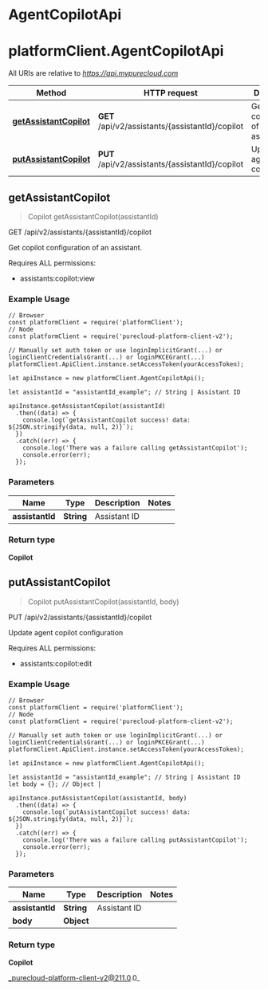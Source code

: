 # AgentCopilotApi

# platformClient.AgentCopilotApi

All URIs are relative to *https://api.mypurecloud.com*

| Method | HTTP request | Description |
| ------------- | ------------- | ------------- |
[**getAssistantCopilot**](AgentCopilotApi#getAssistantCopilot) | **GET** /api/v2/assistants/{assistantId}/copilot | Get copilot configuration of an assistant.
[**putAssistantCopilot**](AgentCopilotApi#putAssistantCopilot) | **PUT** /api/v2/assistants/{assistantId}/copilot | Update agent copilot configuration



## getAssistantCopilot

> Copilot getAssistantCopilot(assistantId)


GET /api/v2/assistants/{assistantId}/copilot

Get copilot configuration of an assistant.

Requires ALL permissions:

* assistants:copilot:view

### Example Usage

```{"language":"javascript"}
// Browser
const platformClient = require('platformClient');
// Node
const platformClient = require('purecloud-platform-client-v2');

// Manually set auth token or use loginImplicitGrant(...) or loginClientCredentialsGrant(...) or loginPKCEGrant(...)
platformClient.ApiClient.instance.setAccessToken(yourAccessToken);

let apiInstance = new platformClient.AgentCopilotApi();

let assistantId = "assistantId_example"; // String | Assistant ID

apiInstance.getAssistantCopilot(assistantId)
  .then((data) => {
    console.log(`getAssistantCopilot success! data: ${JSON.stringify(data, null, 2)}`);
  })
  .catch((err) => {
    console.log('There was a failure calling getAssistantCopilot');
    console.error(err);
  });
```

### Parameters


| Name | Type | Description  | Notes |
| ------------- | ------------- | ------------- | ------------- |
 **assistantId** | **String** | Assistant ID |  |

### Return type

**Copilot**


## putAssistantCopilot

> Copilot putAssistantCopilot(assistantId, body)


PUT /api/v2/assistants/{assistantId}/copilot

Update agent copilot configuration

Requires ALL permissions:

* assistants:copilot:edit

### Example Usage

```{"language":"javascript"}
// Browser
const platformClient = require('platformClient');
// Node
const platformClient = require('purecloud-platform-client-v2');

// Manually set auth token or use loginImplicitGrant(...) or loginClientCredentialsGrant(...) or loginPKCEGrant(...)
platformClient.ApiClient.instance.setAccessToken(yourAccessToken);

let apiInstance = new platformClient.AgentCopilotApi();

let assistantId = "assistantId_example"; // String | Assistant ID
let body = {}; // Object | 

apiInstance.putAssistantCopilot(assistantId, body)
  .then((data) => {
    console.log(`putAssistantCopilot success! data: ${JSON.stringify(data, null, 2)}`);
  })
  .catch((err) => {
    console.log('There was a failure calling putAssistantCopilot');
    console.error(err);
  });
```

### Parameters


| Name | Type | Description  | Notes |
| ------------- | ------------- | ------------- | ------------- |
 **assistantId** | **String** | Assistant ID |  |
 **body** | **Object** |  |  |

### Return type

**Copilot**


_purecloud-platform-client-v2@211.0.0_

